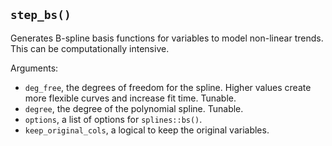 ## `step_bs()`

Generates B-spline basis functions for variables to model non-linear trends. This can be computationally intensive.

Arguments:
* `deg_free`, the degrees of freedom for the spline. Higher values create more flexible curves and increase fit time. Tunable.
* `degree`, the degree of the polynomial spline. Tunable.
* `options`, a list of options for `splines::bs()`.
* `keep_original_cols`, a logical to keep the original variables.
